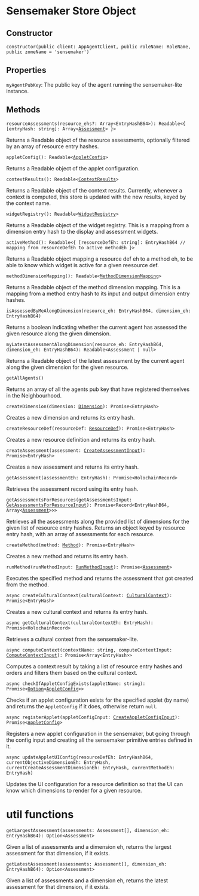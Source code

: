 # Sensemaker Store Object
## Constructor
`constructor(public client: AppAgentClient, public roleName: RoleName, public zomeName = 'sensemaker')`

## Properties
`myAgentPubKey`: The public key of the agent running the sensemaker-lite instance.

## Methods
`resourceAssessments(resource_ehs?: Array<EntryHashB64>): Readable<{ [entryHash: string]: Array<`[`Assessment`](../src/assessment.ts#L16-L19)`> }>`

Returns a Readable object of the resource assessments, optionally filtered by an array of resource entry hashes.

`appletConfig(): Readable<`[`AppletConfig`](../src/applet.ts#L8-L26)`>`

Returns a Readable object of the applet configuration.

`contextResults(): Readable<`[`ContextResults`](../src/culturalContext.ts#L21-L25)`>`

Returns a Readable object of the context results. Currently, whenever a context is computed, this store is updated with the new results, keyed by the context name.

`widgetRegistry(): Readable<`[`WidgetRegistry`](../src/applet.ts#L52-57)`>`

Returns a Readable object of the widget registry. This is a mapping from a dimension entry hash to the display and assessment widgets.

`activeMethod(): Readable<{
    [resourceDefEh: string]: EntryHashB64 // mapping from resourceDefEh to active methodEh
}>`

Returns a Readable object mapping a resource def eh to a method eh, to be able to know which widget is active for a given reesource def.

`methodDimensionMapping(): Readable<`[`MethodDimensionMapping`](../src/applet.ts#L59-64)`>`

Returns a Readable object of the method dimension mapping. This is a mapping from a method entry hash to its input and output dimension entry hashes.

`isAssessedByMeAlongDimension(resource_eh: EntryHashB64, dimension_eh: EntryHashB64)`

Returns a boolean indicating whether the current agent has assessed the given resource along the given dimension.

`myLatestAssessmentAlongDimension(resource_eh: EntryHashB64, dimension_eh: EntryHashB64): Readable<Assessment | null>`

Returns a Readable object of the latest assessment by the current agent along the given dimension for the given resource.

`getAllAgents()`

Returns an array of all the agents pub key that have registered themselves in the Neighbourhood.

`createDimension(dimension: `[`Dimension`](../src/dimension.ts#L8-L10)`): Promise<EntryHash>`

Creates a new dimension and returns its entry hash.

`createResourceDef(resourceDef: `[`ResourceDef`](../src/resourceDef.ts#L8-L10)`): Promise<EntryHash>`

Creates a new resource definition and returns its entry hash.

`createAssessment(assessment: `[`CreateAssessmentInput`](../src/assessment.ts#L8-L14)`): Promise<EntryHash>`

Creates a new assessment and returns its entry hash.

`getAssessment(assessmentEh: EntryHash): Promise<HolochainRecord>`

Retrieves the assessment record using its entry hash.

`getAssessmentsForResources(getAssessmentsInput: `[`GetAssessmentsForResourceInput`](../src/assessment.ts#L21-L24)`): Promise<Record<EntryHashB64, Array<`[`Assessment`](../src/assessment.ts#L16-L19)`>>>`

Retrieves all the assessments along the provided list of dimensions for the given list of resource entry hashes. Returns an object keyed by resource entry hash, with an array of assessments for each resource.

`createMethod(method: `[`Method`](../src/method.ts#L11-L15)`): Promise<EntryHash>`

Creates a new method and returns its entry hash.

`runMethod(runMethodInput: `[`RunMethodInput`](../src/method.ts#L23-L26)`): Promise<`[`Assessment`](../src/assessment.ts#L16-L19)`>`

Executes the specified method and returns the assessment that got created from the method.

`async createCulturalContext(culturalContext: `[`CulturalContext`](../src/culturalContext.ts#L9-L13)`): Promise<EntryHash>`

Creates a new cultural context and returns its entry hash.

`async getCulturalContext(culturalContextEh: EntryHash): Promise<HolochainRecord>`

Retrieves a cultural context from the sensemaker-lite.

`async computeContext(contextName: string, computeContextInput: `[`ComputeContextInput`](../src/culturalContext.ts#L27-L31)`): Promise<Array<EntryHash>>`

Computes a context result by taking a list of resource entry hashes and orders and filters them based on the cultural context.

`async checkIfAppletConfigExists(appletName: string): Promise<`[`Option`](../src/utils.ts#L4)`<`[`AppletConfig`](../src/applet.ts#L8-L26)`>>`

Checks if an applet configuration exists for the specified applet (by name) and returns the `AppletConfig` if it does, otherwise return `null`.

`async registerApplet(appletConfigInput: `[`CreateAppletConfigInput`](../src/applet.ts#L37-L40)`): Promise<`[`AppletConfig`](../src/applet.ts#L8-L26)`>`

Registers a new applet configuration in the sensemaker, but going through the config input and creating all the sensemaker primitive entries defined in it.

`async updateAppletUIConfig(resourceDefEh: EntryHashB64, currentObjectiveDimensionEh: EntryHash, currentCreateAssessmentDimensionEh: EntryHash, currentMethodEh: EntryHash)`

Updates the UI configuration for a resource definition so that the UI can know which dimensions to render for a given resource.

# util functions
`getLargestAssessment(assessments: Assessment[], dimension_eh: EntryHashB64): Option<Assessment>`

Given a list of assessments and a dimension eh, returns the largest assessment for that dimension, if it exists.

`getLatestAssessment(assessments: Assessment[], dimension_eh: EntryHashB64): Option<Assessment>`

Given a list of assessments and a dimension eh, returns the latest assessment for that dimension, if it exists.

